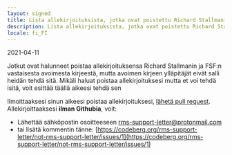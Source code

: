 ```yaml
---
layout: signed
title: Lista allekirjoituksista, jotka ovat poistettu Richard Stallmanin ja FSF:n vastaisesta avoimesta kirjeestä
description: Lista allekirjoituksista, jotka ovat poistettu Richard Stallmanin ja FSF:n vastaisesta avoimesta kirjeestä
locale: fi_FI
---
```


2021-04-11

Jotkut ovat halunneet poistaa allekirjoituksensa Richard Stallmanin ja FSF:n vastaisesta avoimesta kirjeestä, mutta avoimen kirjeen ylläpitäjät eivät salli heidän tehdä sitä. Mikäli haluat poistaa allekirjoituksesi mutta et voi tehdä isitä, voit esittää täällä aikeesi tehdä sen

Ilmoittaaksesi sinun aikeesi poistaa allekirjoituksesi, [lähetä pull request](https://github.com/rms-support-letter/revoke-open-letter-signature/pulls).
Allekirjoittaaksesi **ilman Githubia**, voit:
- Lähettää sähköpostin osoitteeseen [rms-support-letter@protonmail.com](mailto:rms-support-letter@protonmail.com)
- tai lisätä kommentin tänne: [https://codeberg.org/rms-support-letter/not-rms-support-letter/issues/1](https://codeberg.org/rms-support-letter/not-rms-support-letter/issues/1)
